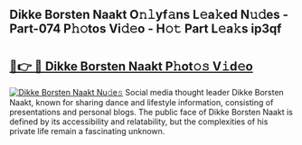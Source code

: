 ## Dikke Borsten Naakt O𝚗𝚕yf𝚊ns L𝚎a𝚔ed N𝚞𝚍es - Part-074 P𝚑𝚘tos Vi𝚍𝚎o - H𝚘𝚝 Part L𝚎a𝚔s ip3qf

# <h2><a href="http://kfd8fw.oniu.top/?m=Dikke+Borsten+Naakt">🔗👉 🔴 Dikke Borsten Naakt P𝚑ot𝚘𝚜 V𝚒d𝚎o</a></h2>

[![Dikke Borsten Naakt Nu𝚍e𝚜](https://i.imgur.com/0qMVB7G.gif)](http://kfd8fw.oniu.top/?m=Dikke+Borsten+Naakt)
Social media thought leader Dikke Borsten Naakt, known for sharing dance and lifestyle information, consisting of presentations and personal blogs. The public face of Dikke Borsten Naakt is defined by its accessibility and relatability, but the complexities of his private life remain a fascinating unknown.  
